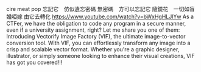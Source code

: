 cire meat pop
忘記它　仿似遺忘密碼
無密碼　方可以忘記它
隨鏡花　一切如盲婚啞嫁
由它去轉化
https://www.youtube.com/watch?v=bWxHgHLJlYw
As a CTFer, we have the obligation to code any program in a secure manner, even if a university assignment, right? Let me share you one of them:
Introducing Vectorify Image Factory (VIF), the ultimate image-to-vector conversion tool. With VIF, you can effortlessly transform any image into a crisp and scalable vector format. Whether you're a graphic designer, illustrator, or simply someone looking to enhance their visual creations, VIF has got you covered!!!
